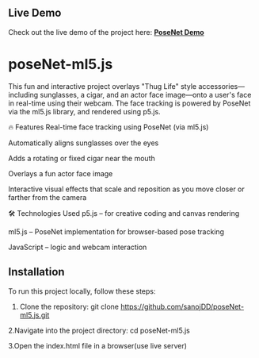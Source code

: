 ## Live Demo

Check out the live demo of the project here: **[PoseNet Demo](https://sanojdd.github.io/poseNet-ml5.js/)**

# poseNet-ml5.js
This fun and interactive project overlays "Thug Life" style accessories—including sunglasses, a cigar, and an actor face image—onto a user's face in real-time using their webcam. The face tracking is powered by PoseNet via the ml5.js library, and rendered using p5.js.

🔥 Features
Real-time face tracking using PoseNet (via ml5.js)

Automatically aligns sunglasses over the eyes

Adds a rotating or fixed cigar near the mouth

Overlays a fun actor face image

Interactive visual effects that scale and reposition as you move closer or farther from the camera

🛠 Technologies Used
p5.js – for creative coding and canvas rendering

ml5.js – PoseNet implementation for browser-based pose tracking

JavaScript – logic and webcam interaction

## Installation

To run this project locally, follow these steps:

1. Clone the repository:
  git clone https://github.com/sanojDD/poseNet-ml5.js.git

2.Navigate into the project directory:
   cd poseNet-ml5.js
   
3.Open the index.html file in a browser(use live server)

